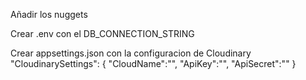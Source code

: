 Añadir los nuggets

Crear .env con el DB_CONNECTION_STRING

Crear appsettings.json con la configuracion de Cloudinary
"CloudinarySettings": {
    "CloudName":"",
    "ApiKey":"",
    "ApiSecret":""
  }